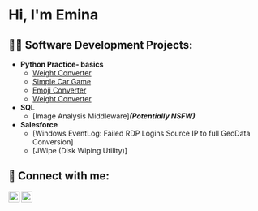 <h1>Hi, I'm Emina <br/></h1>

<h2>👨‍💻 Software Development Projects:</h2>

- <b>Python Practice- basics</b>
  - [Weight Converter](https://github.com/Ljunijankic95/Ljubijankic95/blob/main/excel_price_processor.py)
  - [Simple Car Game](https://github.com/Ljunijankic95/Ljubijankic95/blob/main/car_game(basics).py)
  - [Emoji Converter](https://github.com/Ljunijankic95/Ljubijankic95/blob/main/emoji_converter.py)
  - [Weight Converter](https://github.com/Ljunijankic95/Ljubijankic95/blob/main/weight_converter.py)
- <b>SQL</b>
  - [Image Analysis Middleware]<b><i>(Potentially NSFW)</b></i>
- <b>Salesforce</b>
  - [Windows EventLog: Failed RDP Logins Source IP to full GeoData Conversion]
  - [JWipe (Disk Wiping Utility)]
 
<h2> 🤳 Connect with me:</h2>

[<img align="left" alt="ljubijankic95 | LinkedIn" width="22px" src="https://cdn.jsdelivr.net/npm/simple-icons@v3/icons/linkedin.svg" />][linkedin]
[<img align="left" alt="ljubijankic95 | Instagram" width="22px" src="https://cdn.jsdelivr.net/npm/simple-icons@v3/icons/instagram.svg" />][instagram]


[instagram]: https://www.instagram.com/ljubijankiceva/
[linkedin]: https://www.linkedin.com/in/eljubijankic/

<!--
Here are some ideas to get you started:

- 🔭 I’m currently working on ...
- 🌱 I’m currently learning ...
- 👯 I’m looking to collaborate on ...
- 🤔 I’m looking for help with ...
- 💬 Ask me about ...
- 📫 How to reach me: ...
- 😄 Pronouns: ...
- ⚡ Fun fact: ...
-->
